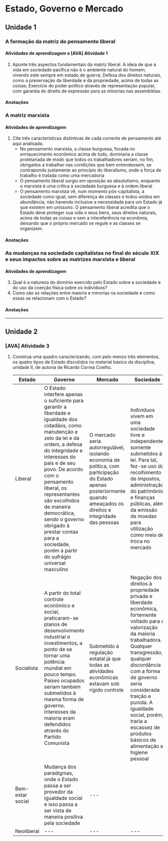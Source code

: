 # Estado, Governo e Mercado
## Unidade 1
### A formação da matriz do pensamento liberal
#### Atividades de aprendizagem e [AVA] Atividade 1
1. Aponte três aspectos fundamentais da matriz liberal.
    A ideia de que a vida em sociedade pacífica não é o ambiente natural do homem, vivendo este sempre em estado de guerra; Defesa dos direitos naturais, como a preservação da liberdade e da propriedade, acima de todas as coisas; Exercício do poder político através de representação popular, com garantia do direito de expressão para as minorias nas assembléias.

#### Anotações

### A matriz marxista
#### Atividades de aprendizagem
1. Cite três características distintivas de cada corrente de pensamento até aqui analisada.
    - No pensamento marxista, a classe burguesa, focada no enriquecimento econômico acima de tudo, dominaria a classe proletariada de modo que todos os trabalhadores seriam, no fim, obrigados a trabalhar nas condições que bem entendessem, se contrapondo justamente ao princípio do liberalismo, onde a força de trabalho é tratada como uma mercadoria
    - O pensamento liberal surgiu em oposição ao absolutismo, enquanto o marxista é uma crítica à sociedade burguesa e à ordem liberal
    - O pensamento marxista vê, num momento pós-capitalista, a sociedade como igual, sem diferença de classes e todos unidos em abundância, não havendo inclusive a necessidade para um Estado já que existem em uníssono. O pensamento liberal acredita que o Estado deve proteger sua vida e seus bens, seus direitos naturais, acima de todas as coisas e sem a intereferência na econômia, deixando que o próprio mercado se regule e as classes se organizem.

#### Anotações

### As mudanças na sociedade capitalistas no final do século XIX e seus impactos sobre as matrizes marxista e liberal
#### Atividades de aprendizagem
3. Qual é a natureza do domínio exercido pelo Estado sobre a sociedade e do uso da coerção física sobre os indivíduos?
4. Como são as relações entre maioria e minorias na sociedade e como essas se relacionam com o Estado?

#### Anotações

___
## Unidade 2
### [AVA] Atividade 3
1. Construa uma quadro caracterizando,  com pelo menos três elementos, os quatro tipos de Estado discutidos no material básico da disciplina, unidade II, de autoria de Ricardo Correa Coelho.
    
    |Estado|Governo|Mercado|Sociedade|
    |---|---|---|---|
    |Liberal|O Estado interfere apenas o suficiente para garantir a liberdade e igualdade dos cidadãos, como manutenção e zelo da lei e da ordem, a defesa do integridade e interesses do país e de seu povo. De acordo com o pensamento liberal, os representantes são escolhidos de maneira democrática, sendo o governo obrigado à prestar contas para a sociedade, porém a partir do sufrágio universal masculino|O mercado seria autorregulável, isolando economia de política, com participação do Estado apenas posteriormente quando ameaçados os direitos e integridade das pessoas|Individuos vivem em uma sociedade livre e independente, somente submetidos à lei. Para tal, fez-se uso do recolhimento de impostos, administração do patrimônio e finanças públicas, além da emissão de moedas para utilização como meio de troca no mercado|
    |Socialista|A partir do total controle econômico e social, praticaram-se planos de desenvolvimento industrial e investimentos, a ponto de se tornar uma potência mundial em pouco tempo. Países ocupados seriam também submetidos à mesma forma de governo. Interesses da maioria eram defendidos através do Partido Comunista|Submetido à regulação estatal já que todas as atividades econômicas estavam sob rígido controle|Negação dos direitos à propriedade privada e liberdade econômica, fortemente voltado para a valorização da maioria trabalhadora. Qualquer transgressão, qualquer discordância com a forma de governo seria considerada traição e punida. A igualdade social, porém, traria a escassez de produtos básicos de alimentação e higiene pessoal|
    |Bem-estar social|Mudança dos paradigmas, onde o Estado passa a ser provedor da igualdade social e isso passa a ser vista de maneira positiva pela sociedade|---||
    |Neoliberal|---|---|---|
